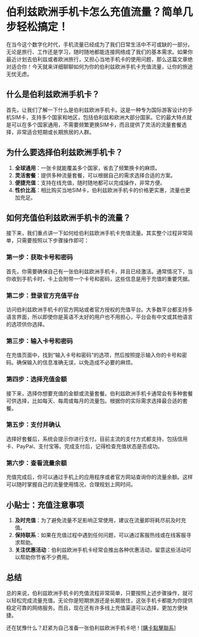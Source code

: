 # 伯利兹欧洲手机卡怎么充值流量？简单几步轻松搞定！

在当今这个数字化时代，手机流量已经成为了我们日常生活中不可或缺的一部分。无论是旅行、工作还是学习，随时随地都能连接网络成了我们的基本需求。如果你最近计划去伯利兹或者欧洲旅行，又担心当地手机卡的使用问题，那么这篇文章绝对适合你！今天就来详细聊聊如何为你的伯利兹欧洲手机卡充值流量，让你的旅途无忧无虑。

## 什么是伯利兹欧洲手机卡？

首先，让我们了解一下什么是伯利兹欧洲手机卡。这是一种专为国际游客设计的手机SIM卡，支持多个国家和地区，包括伯利兹和欧洲大部分国家。它的最大特点就是可以在多个国家通用，不需要频繁更换SIM卡，而且提供了灵活的流量套餐选择，非常适合短期或长期旅居的人群。

## 为什么要选择伯利兹欧洲手机卡？

1. **全球通用**：一张卡就能覆盖多个国家，省去了频繁换卡的麻烦。
2. **灵活套餐**：提供多种流量套餐，可以根据自己的需求选择合适的方案。
3. **便捷充值**：支持在线充值，随时随地都可以完成操作，非常方便。
4. **性价比高**：相比购买当地SIM卡，伯利兹欧洲手机卡的价格更实惠，流量也更加充足。

## 如何充值伯利兹欧洲手机卡的流量？

接下来，我们重点讲一下如何给伯利兹欧洲手机卡充值流量。其实整个过程非常简单，只需要按照以下步骤操作即可：

### 第一步：获取卡号和密码

首先，你需要确保自己有一张伯利兹欧洲手机卡，并且已经激活。通常情况下，当你收到手机卡时，卡上会附带一个卡号和密码，这些信息是用于充值的重要凭据。

### 第二步：登录官方充值平台

访问伯利兹欧洲手机卡的官方网站或者官方授权的充值平台。大多数平台都支持多语言界面，所以即使你是英语不太好的用户也不用担心，平台会有中文或其他语言的选项供你选择。

### 第三步：输入卡号和密码

在充值页面中，找到“输入卡号和密码”的选项，然后按照提示输入你的卡号和密码。确保输入的信息准确无误，以免造成不必要的麻烦。

### 第四步：选择充值金额

接下来，选择你想要充值的金额或流量套餐。伯利兹欧洲手机卡通常会有多种套餐可供选择，比如每天、每周或每月的流量包。根据你的实际需求选择最合适的套餐。

### 第五步：支付并确认

选择好套餐后，系统会提示你进行支付。目前主流的支付方式都支持，包括信用卡、PayPal、支付宝等。完成支付后，记得检查充值状态是否成功。

### 第六步：查看流量余额

充值完成后，你可以通过手机上的应用程序或者官方网站查询你的流量余额。这样可以随时掌握自己的流量使用情况，合理规划上网时间。

## 小贴士：充值注意事项

1. **及时充值**：为了避免流量不足影响正常使用，建议在流量即将耗尽前及时充值。
2. **保持联系**：如果在充值过程中遇到任何问题，可以通过客服热线或在线客服寻求帮助。
3. **关注优惠活动**：伯利兹欧洲手机卡经常会推出各种优惠活动，留意这些活动可以帮助你节省不少费用。

## 总结

总的来说，伯利兹欧洲手机卡的充值流程非常简单，只要按照上述步骤操作，就可以轻松完成流量充值。无论你是短期旅游还是长期居住，这张手机卡都能为你提供稳定可靠的网络服务。而且，现在还有许多线上充值渠道可以选择，更加方便快捷。

还在犹豫什么？赶紧为自己准备一张伯利兹欧洲手机卡吧！[[購卡點擊聯系](https://t.me/s/esim1088)]